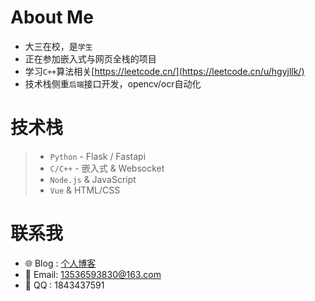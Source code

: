 #  About Me

- 大三在校，是`学生`
- 正在参加嵌入式与网页全栈的项目
- 学习`C++`算法相关[https://leetcode.cn/](https://leetcode.cn/u/hgyjllk/)
- 技术栈侧重`后端`接口开发，opencv/ocr自动化

# 技术栈

> - `Python` - Flask / Fastapi
> - `C/C++` - 嵌入式 & Websocket
> - `Node.js` & JavaScript
> - `Vue` & HTML/CSS

# 联系我
- 🌐 Blog :  [个人博客](http://blog.hgyjllk.top)
- 📧 Email: [13536593830@163.com](mailto:13536593830@163.com)
- 🐧  QQ  : 1843437591

